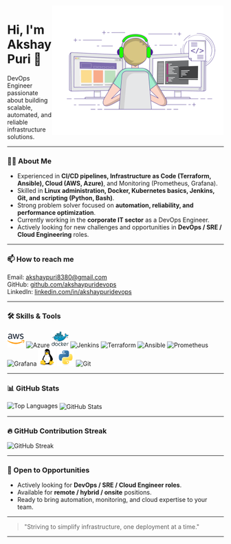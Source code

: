 <img align="right" alt="Coding" width="400" src="https://raw.githubusercontent.com/devSouvik/devSouvik/master/gif3.gif">

# Hi, I'm Akshay Puri 👋

DevOps Engineer passionate about building scalable, automated, and reliable infrastructure solutions.

---

### 👨‍💻 About Me

- Experienced in **CI/CD pipelines, Infrastructure as Code (Terraform, Ansible), Cloud (AWS, Azure)**, and Monitoring (Prometheus, Grafana).
- Skilled in **Linux administration, Docker, Kubernetes basics, Jenkins, Git, and scripting (Python, Bash)**.
- Strong problem solver focused on **automation, reliability, and performance optimization**.
- Currently working in the **corporate IT sector** as a DevOps Engineer.
- Actively looking for new challenges and opportunities in **DevOps / SRE / Cloud Engineering** roles.

---

### 📫 How to reach me

Email: [akshaypuri8380@gmail.com](mailto:akshaypuri8380@gmail.com)  
GitHub: [github.com/akshaypuridevops](https://github.com/akshaypuridevops)  
LinkedIn: [linkedin.com/in/akshaypuridevops](https://linkedin.com/in/akshaypuridevops)

---

### 🛠 Skills & Tools

<p>
  <img src="https://raw.githubusercontent.com/devicons/devicon/master/icons/amazonwebservices/amazonwebservices-original-wordmark.svg" alt="AWS" width="40" height="40"/>
  <img src="https://www.vectorlogo.zone/logos/microsoft_azure/microsoft_azure-icon.svg" alt="Azure" width="40" height="40"/>
  <img src="https://raw.githubusercontent.com/devicons/devicon/master/icons/docker/docker-original-wordmark.svg" alt="Docker" width="40" height="40"/>
  <img src="https://www.vectorlogo.zone/logos/jenkins/jenkins-icon.svg" alt="Jenkins" width="40" height="40"/>
  <img src="https://www.vectorlogo.zone/logos/terraformio/terraformio-icon.svg" alt="Terraform" width="40" height="40"/>
  <img src="https://www.vectorlogo.zone/logos/ansible/ansible-icon.svg" alt="Ansible" width="40" height="40"/>
  <img src="https://www.vectorlogo.zone/logos/prometheusio/prometheusio-icon.svg" alt="Prometheus" width="40" height="40"/>
  <img src="https://www.vectorlogo.zone/logos/grafana/grafana-icon.svg" alt="Grafana" width="40" height="40"/>
  <img src="https://raw.githubusercontent.com/devicons/devicon/master/icons/linux/linux-original.svg" alt="Linux" width="40" height="40"/>
  <img src="https://raw.githubusercontent.com/devicons/devicon/master/icons/python/python-original.svg" alt="Python" width="40" height="40"/>
  <img src="https://www.vectorlogo.zone/logos/git-scm/git-scm-icon.svg" alt="Git" width="40" height="40"/>
</p>

---

### 📊 GitHub Stats

<p><img align="left" src="https://github-readme-stats.vercel.app/api/top-langs?username=akshaypuridevops&show_icons=true&locale=en&layout=compact&theme=vue&hide_border=true" alt="Top Languages" /></p>
<p>&nbsp;<img align="center" src="https://github-readme-stats.vercel.app/api?username=akshaypuridevops&show_icons=true&locale=en&theme=vue&hide_border=true" alt="GitHub Stats" /></p>

---

### 🔥 GitHub Contribution Streak

![GitHub Streak](https://github-readme-streak-stats.herokuapp.com/?user=akshaypuridevops&theme=vue-dark&hide_border=true)

---

### 🚀 Open to Opportunities

- Actively looking for **DevOps / SRE / Cloud Engineer roles**.
- Available for **remote / hybrid / onsite** positions.
- Ready to bring automation, monitoring, and cloud expertise to your team.

---

> "Striving to simplify infrastructure, one deployment at a time."

---


